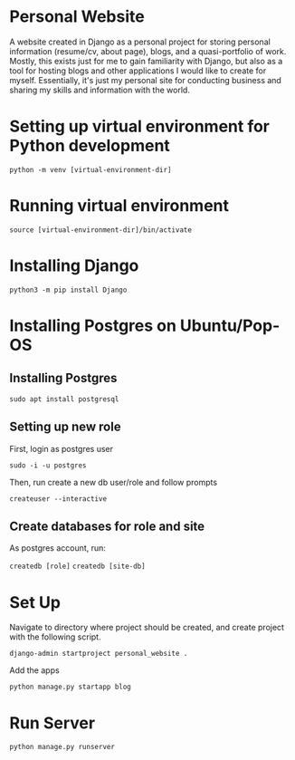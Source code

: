 # Personal Website

A website created in Django as a personal project for storing personal information (resume/cv, about page), blogs, and a quasi-portfolio of work. Mostly, this exists just for me to gain familiarity with Django, but also as a tool for hosting blogs and other applications I would like to create for myself. Essentially, it's just my personal site for conducting business and sharing my skills and information with the world.

# Setting up virtual environment for Python development

`python -m venv [virtual-environment-dir]`

# Running virtual environment

`source [virtual-environment-dir]/bin/activate`

# Installing Django

`python3 -m pip install Django`

# Installing Postgres on Ubuntu/Pop-OS

## Installing Postgres

`sudo apt install postgresql`

## Setting up new role

First, login as postgres user

`sudo -i -u postgres`

Then, run create a new db user/role and follow prompts

`createuser --interactive`

## Create databases for role and site

As postgres account, run:

`createdb [role]`
`createdb [site-db]`

# Set Up

Navigate to directory where project should be created, and create project with the following script.

`django-admin startproject personal_website .`

Add the apps

`python manage.py startapp blog`

# Run Server

`python manage.py runserver`
